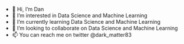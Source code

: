 - 👋 Hi, I’m Dan
- 👀 I’m interested in Data Science and Machine Learning
- 🌱 I’m currently learning Data Science and Machine Learning
- 💞️ I’m looking to collaborate on Data Science and Machine Learning
- 📫 You can reach me on twitter @dark_matter83

<!---
danser27/danser27 is a ✨ special ✨ repository because its `README.md` (this file) appears on your GitHub profile.
You can click the Preview link to take a look at your changes.
--->
